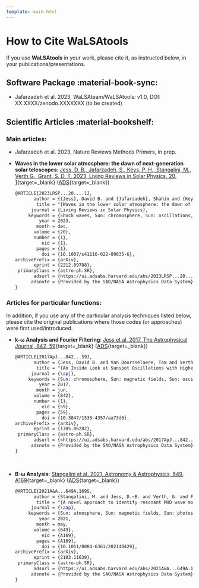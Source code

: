 ```yaml
---
template: main.html
---
```


# How to Cite WaLSAtools

If you use **WaLSAtools** in your work, please cite it, as instructed below, in your publications/presentations.

## Software Package :material-book-sync:

- Jafarzadeh et al. 2023, WaLSAteam/WaLSAtools: v1.0, DOI: XX.XXXX/zenodo.XXXXXXX (to be created)


## Scientific Articles :material-bookshelf:

### Main articles:

- Jafarzadeh et al. 2023, Nature Reviews Methods Primers, in prep.

- **Waves in the lower solar atmosphere: the dawn of next-generation solar telescopes**: [Jess, D. B., Jafarzadeh, S., Keys, P. H., Stangalini, M., Verth G., Grant, S. D. T. 2023, Living Reviews in Solar Physics, 20, 1][5]{target=_blank} ([ADS][6]{target=_blank})
  ```latex
  @ARTICLE{2023LRSP...20....1J,
         author = {{Jess}, David B. and {Jafarzadeh}, Shahin and {Keys}, Peter H. and {Stangalini}, Marco and {Verth}, Gary and {Grant}, Samuel D.~T.},
          title = "{Waves in the lower solar atmosphere: the dawn of next-generation solar telescopes}",
        journal = {Living Reviews in Solar Physics},
       keywords = {Shock waves, Sun: chromosphere, Sun: oscillations, Sun: photosphere, Telescopes, Astrophysics - Solar and Stellar Astrophysics},
           year = 2023,
          month = dec,
         volume = {20},
         number = {1},
            eid = {1},
          pages = {1},
            doi = {10.1007/s41116-022-00035-6},
  archivePrefix = {arXiv},
         eprint = {2212.09788},
   primaryClass = {astro-ph.SR},
         adsurl = {https://ui.adsabs.harvard.edu/abs/2023LRSP...20....1J},
        adsnote = {Provided by the SAO/NASA Astrophysics Data System}
  }
  ```

### Articles for particular functions:

In addition, if you use any of the particular analysis techniques listed below, please cite the original publications where those codes (or approaches) were first used/introduced.

- **k-&#969; Analysis and Fourier Filtering**: [Jess et al. 2017, The Astrophysical Journal, 842, 59][1]{target=_blank} ([ADS][2]{target=_blank})
  ```latex
  @ARTICLE{2017ApJ...842...59J,
         author = {Jess, David B. and Van Doorsselaere, Tom and Verth, Gary and Fedun, Viktor and Krishna Prasad, S. and Erd{\'elyi}, Robert and Keys, Peter H. and Grant, Samuel D.~T. and Uitenbroek, Han and Christian, Damian J.},
          title = "{An Inside Look at Sunspot Oscillations with Higher Azimuthal Wavenumbers}",
        journal = {\apj},
       keywords = {Sun: chromosphere, Sun: magnetic fields, Sun: oscillations, Sun: photosphere, sunspots, Astrophysics - Solar and Stellar Astrophysics},
           year = 2017,
          month = jun,
         volume = {842},
         number = {1},
            eid = {59},
          pages = {59},
            doi = {10.3847/1538-4357/aa73d6},
  archivePrefix = {arXiv},
         eprint = {1705.06282},
   primaryClass = {astro-ph.SR},
         adsurl = {<https://ui.adsabs.harvard.edu/abs/2017ApJ...842...59J>},
        adsnote = {Provided by the SAO/NASA Astrophysics Data System}
  }
  ```
<br>

- **B-&#969; Analysis**: [Stangalini et al. 2021, Astronomy & Astrophysics, 649, A169][3]{target=_blank} ([ADS][4]{target=_blank})
  ```latex
  @ARTICLE{2021A&A...649A.169S,
         author = {Stangalini, M. and Jess, D.~B. and Verth, G. and Fedun, V. and Fleck, B. and Jafarzadeh, S. and Keys, P.~H. and Murabito, M. and Calchetti, D. and Aldhafeeri, A.~A. and Berrilli, F. and Del Moro, D. and Jefferies, S.~M. and Terradas, J. and Soler, R.},
          title = "{A novel approach to identify resonant MHD wave modes in solar pores and sunspot umbrae: $B-\omega$ analysis}",
        journal = {\aap},
       keywords = {Sun: atmosphere, Sun: magnetic fields, Sun: photosphere, Sun: oscillations, Astrophysics - Solar and Stellar Astrophysics},
           year = 2021,
          month = may,
         volume = {649},
            eid = {A169},
          pages = {A169},
            doi = {10.1051/0004-6361/202140429},
  archivePrefix = {arXiv},
         eprint = {2103.11639},
   primaryClass = {astro-ph.SR},
         adsurl = {https://ui.adsabs.harvard.edu/abs/2021A&A...649A.169S},
        adsnote = {Provided by the SAO/NASA Astrophysics Data System}
  }
  ``` 

  [1]: pdf/Jess+2017_ApJ_842_59.pdf
  [2]: http://adsabs.harvard.edu/abs/2017ApJ...842...59J
  [3]: pdf/Stangalini+2021_A&A_649_A169.pdf
  [4]: https://ui.adsabs.harvard.edu/abs/2021A%26A...649A.169S/abstract
  [5]: https://WaLSA.team/LRSP
  [6]: https://ui.adsabs.harvard.edu/abs/2023LRSP...20....1J/abstract

<br>
